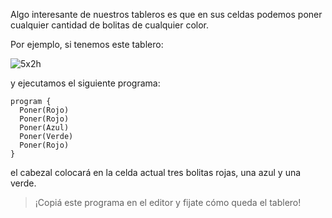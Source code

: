Algo interesante de nuestros tableros es que en sus celdas podemos poner cualquier cantidad de bolitas de cualquier color.

Por ejemplo, si tenemos este tablero:

![5x2h](https://raw.githubusercontent.com/sagrado-corazon-alcal/mumuki-fundamentos-gobstones-guia-1-primeros-programas/master/5x2h.png)

y ejecutamos el siguiente programa:

```puppet
program {
  Poner(Rojo)
  Poner(Rojo)
  Poner(Azul)
  Poner(Verde)
  Poner(Rojo)
}
```

el cabezal colocará en la celda actual tres bolitas rojas, una azul y una verde.

> ¡Copiá este programa en el editor y fijate cómo queda el tablero!
